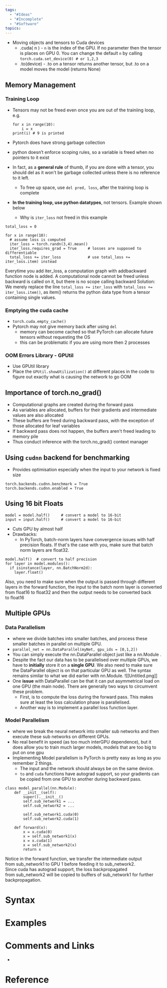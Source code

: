 ```yaml
---
tags:
  - "#Ideas"
  - "#Incomplete"
  - "#Software"
topics:
---
```

-  Moving objects and tensors to Cuda devices
	- .cuda( n ) - `n` is the index of the GPU. If no parameter then the tensor is places on GPU 0. You can change the default `n` by calling 
	  `torch.cuda.set_device(0) # or 1,2,3`
	- .to(device)  - .to on a tensor returns another tensor, but .to on a model moves the model (returns None)
## Memory Management
### Training Loop
- Tensors may not be freed even once you are out of the trainiing loop, e.g.
	```
	for x in range(10): 
		i = x 
	print(i) # 9 is printed
	```

- Pytorch does have strong garbage collection
- python doesn’t enforce scoping rules, so a variable is freed when no pointers to it exist
- In fact, as a **general rule** of thumb, if you are done with a tensor, you should del as it won't be garbage collected unless there is no reference to it left.
	- To free up space, use `del pred, loss`, after the training loop is complete 
- **In the training loop, use python datatypes**, not tensors. Example shown below
	- Why is `iter_loss` not freed in this example
```
total_loss = 0

for x in range(10):
  # assume loss is computed
  iter_loss = torch.randn(3,4).mean()
  iter_loss.requires_grad = True     # losses are supposed to differentiable
  total_loss += iter_loss            # use total_loss += iter_loss.item) instead
```
Everytime you add iter_loss, a computation graph with addbackward function node is added. A computational node cannot be freed unless backward is called on it, but there is no scope calling backward
Solution: We merely replace the line `total_loss += iter_loss` with `total_loss += iter_loss.item()`, as item() returns the python data type from a tensor containing single values.
### Emptying the cuda cache
- `torch.cuda.empty_cache()`
- Pytorch may not give memory back after using `del`
	- memory can become cached so that PyTorch can allocate future tensors without requesting the OS
	- this can be problematic if you are using more then 2 processes
### OOM Errors Library - GPUtil
- Use GPUtil library
- Place the `GPUtil.showUtilization()`  at different places in the code to figure out exactly what is causing the network to go OOM

## Importance of torch.no_grad()
- Computational graphs are created during the forward pass
- As variables are allocated, buffers for their gradients and intermediate values are also allocated
- These buffers are freed during backward pass, with the exception of those allocated for leaf variables
- If backward pass does not happen, the buffers aren't freed leading to memory pile
- Thus conduct inference with the torch.no_grad() context manager

## Using `cudnn` backend for benchmarking
- Provides optimisation especially when the input to your network is fixed size
```
torch.backends.cudnn.benchmark = True
torch.backends.cudnn.enabled = True
```

## Using 16 bit Floats
```
model = model.half()     # convert a model to 16-bit
input = input.half()     # convert a model to 16-bit
```
- Cuts GPU by almost half
- Drawbacks:
	- In PyTorch, batch-norm layers have convergence issues with half precision floats. If that's the case with you, make sure that batch norm layers are float32.
```
model.half()  # convert to half precision
for layer in model.modules():
  if isinstance(layer, nn.BatchNorm2d):
    layer.float()
```

Also, you need to make sure when the output is passed through different layers in the forward function, the input to the batch norm layer is converted from float16 to float32 and then the output needs to be converted back to float16
## Multiple GPUs
### Data Parallelism
- where we divide batches into smaller batches, and process these smaller batches in parallel on multiple GPU.
- `parallel_net = nn.DataParallel(myNet, gpu_ids = [0,1,2])`
- You can simply execute the nn.DataParallel object just like a nn.Module .
- Despite the fact our data has to be parallelised over multiple GPUs, we have to **initially** store it on a **single GPU**. We also need to make sure the DataParallel object is on that particular GPU as well. The syntax remains similar to what we did earlier with nn.Module.
![[Untitled.png]]
- One **issue** with DataParallel can be that it can put asymmetrical load on one GPU (the main node). There are generally two ways to circumvent these problem.
	- First, is to compute the loss during the forward pass. This makes sure at least the loss calculation phase is parallelised.
	- Another way is to implement a parallel loss function layer.

### Model Parallelism
- where we break the neural network into smaller sub networks and then execute these sub networks on different GPUs.
- No real benefit in speed (as too much interGPU dependence), but it does allow you to train much larger models, models that are too big to put on one gpu
- Implementing Model parallelism is PyTorch is pretty easy as long as you remember 2 things.
	- The input and the network should always be on the same device.
	- `to` and `cuda` functions have autograd support, so your gradients can be copied from one GPU to another during backward pass.

```
class model_parallel(nn.Module):
	def __init__(self):
		super().__init__()
		self.sub_network1 = ...
		self.sub_network2 = ...

		self.sub_network1.cuda(0)
		self.sub_network2.cuda(1)

	def forward(x):
		x = x.cuda(0)
		x = self.sub_network1(x)
		x = x.cuda(1)
		x = self.sub_network2(x)
		return x
```
Notice in the forward function, we transfer the intermediate output from sub_network1 to GPU 1 before feeding it to sub_network2. Since cuda has autograd support, the loss backpropagated from sub_network2 will be copied to buffers of sub_network1 for further backpropagation.

# Syntax

# Examples

# Comments and Links
- 
# Reference